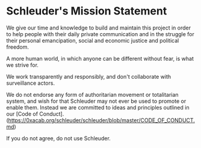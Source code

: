 # Schleuder's Mission Statement

We give our time and knowledge to build and maintain this project in order to help people with their daily private communication and in the struggle for their personal emancipation, social and economic justice and political freedom.

A more human world, in which anyone can be different without fear, is what we strive for.

We work transparently and responsibly, and don't collaborate with surveillance actors.

We do not endorse any form of authoritarian movement or totalitarian system, and wish for that Schleuder may not ever be used to promote or enable them. Instead we are committed to ideas and principles outlined in our [Code of Conduct].(https://0xacab.org/schleuder/schleuder/blob/master/CODE_OF_CONDUCT.md)

If you do not agree, do not use Schleuder.
